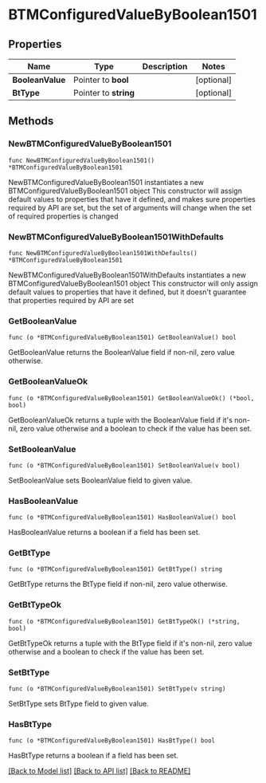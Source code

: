 # BTMConfiguredValueByBoolean1501

## Properties

Name | Type | Description | Notes
------------ | ------------- | ------------- | -------------
**BooleanValue** | Pointer to **bool** |  | [optional] 
**BtType** | Pointer to **string** |  | [optional] 

## Methods

### NewBTMConfiguredValueByBoolean1501

`func NewBTMConfiguredValueByBoolean1501() *BTMConfiguredValueByBoolean1501`

NewBTMConfiguredValueByBoolean1501 instantiates a new BTMConfiguredValueByBoolean1501 object
This constructor will assign default values to properties that have it defined,
and makes sure properties required by API are set, but the set of arguments
will change when the set of required properties is changed

### NewBTMConfiguredValueByBoolean1501WithDefaults

`func NewBTMConfiguredValueByBoolean1501WithDefaults() *BTMConfiguredValueByBoolean1501`

NewBTMConfiguredValueByBoolean1501WithDefaults instantiates a new BTMConfiguredValueByBoolean1501 object
This constructor will only assign default values to properties that have it defined,
but it doesn't guarantee that properties required by API are set

### GetBooleanValue

`func (o *BTMConfiguredValueByBoolean1501) GetBooleanValue() bool`

GetBooleanValue returns the BooleanValue field if non-nil, zero value otherwise.

### GetBooleanValueOk

`func (o *BTMConfiguredValueByBoolean1501) GetBooleanValueOk() (*bool, bool)`

GetBooleanValueOk returns a tuple with the BooleanValue field if it's non-nil, zero value otherwise
and a boolean to check if the value has been set.

### SetBooleanValue

`func (o *BTMConfiguredValueByBoolean1501) SetBooleanValue(v bool)`

SetBooleanValue sets BooleanValue field to given value.

### HasBooleanValue

`func (o *BTMConfiguredValueByBoolean1501) HasBooleanValue() bool`

HasBooleanValue returns a boolean if a field has been set.

### GetBtType

`func (o *BTMConfiguredValueByBoolean1501) GetBtType() string`

GetBtType returns the BtType field if non-nil, zero value otherwise.

### GetBtTypeOk

`func (o *BTMConfiguredValueByBoolean1501) GetBtTypeOk() (*string, bool)`

GetBtTypeOk returns a tuple with the BtType field if it's non-nil, zero value otherwise
and a boolean to check if the value has been set.

### SetBtType

`func (o *BTMConfiguredValueByBoolean1501) SetBtType(v string)`

SetBtType sets BtType field to given value.

### HasBtType

`func (o *BTMConfiguredValueByBoolean1501) HasBtType() bool`

HasBtType returns a boolean if a field has been set.


[[Back to Model list]](../README.md#documentation-for-models) [[Back to API list]](../README.md#documentation-for-api-endpoints) [[Back to README]](../README.md)


